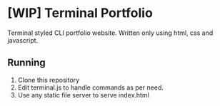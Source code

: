 # [WIP] Terminal Portfolio

Terminal styled CLI portfolio website. Written only using html, css and javascript.

## Running

1. Clone this repository
2. Edit terminal.js to handle commands as per need.
3. Use any static file server to serve index.html

